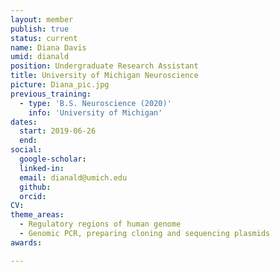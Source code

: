 ```yaml
---
layout: member
publish: true
status: current
name: Diana Davis
umid: dianald
position: Undergraduate Research Assistant
title: University of Michigan Neuroscience
picture: Diana_pic.jpg
previous_training:
  - type: 'B.S. Neuroscience (2020)'
    info: 'University of Michigan'
dates:
  start: 2019-06-26
  end:
social: 
  google-scholar: 
  linked-in: 
  email: dianald@umich.edu
  github:
  orcid:
CV: 
theme_areas:
  - Regulatory regions of human genome
  - Genomic PCR, preparing cloning and sequencing plasmids
awards:

---
```



